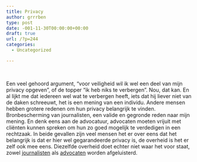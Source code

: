 ```yaml
---
title: Privacy
author: grrrben
type: post
date: -001-11-30T00:00:00+00:00
draft: true
url: /?p=244
categories:
  - Uncategorized

---
```

&nbsp;

Een veel gehoord argument, &#8220;voor veiligheid wil ik wel een deel van mijn privacy opgeven&#8221;, of de topper &#8220;ik heb niks te verbergen&#8221;. 
Nou, dat kan. En al lijkt me dat iedereen wel wat te verbergen heeft, iets dat hij liever niet van de daken schreeuwt, het is een mening van een individu. Andere mensen hebben grotere redenen om hun privacy belangrijk te vinden. Bronbescherming van journalisten, een valide en gegronde reden naar mijn mening. En denk eens aan de advocatuur, advocaten moeten vrijuit met cliënten kunnen spreken om hun zo goed mogelijk te verdedigen in een rechtzaak. In beide gevallen zijn veel mensen het er over eens dat het belangrijk is dat er hier wel gegarandeerde privacy is, de overheid is het er zelf ook mee eens. Diezelfde overheid doet echter niet waar het voor staat, zowel [journalisten][1] als [advocaten][2] worden afgeluisterd.

 [1]: https://www.nrc.nl/nieuws/2006/05/22/journalisten-gevolgd-en-afgeluisterd-door-aivd-11132821-a585928
 [2]: http://nos.nl/artikel/2009590-advocaten-afgeluisterd-door-aivd.html